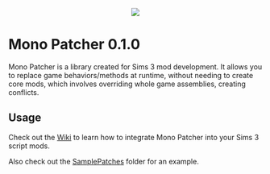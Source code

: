<p align="center">
  <img src="https://github.com/user-attachments/assets/0aa22b78-492f-4c3a-9b97-2848330d2b18" />
</p>

# Mono Patcher 0.1.0

Mono Patcher is a library created for Sims 3 mod development. It allows you to replace game behaviors/methods at runtime, without needing to create core mods, which involves overriding whole game assemblies, creating conflicts.

## Usage
Check out the [Wiki](https://github.com/LazyDuchess/MonoPatcher/wiki) to learn how to integrate Mono Patcher into your Sims 3 script mods.

Also check out the [SamplePatches](https://github.com/LazyDuchess/MonoPatcher/tree/main/Samples/SamplePatches) folder for an example.
